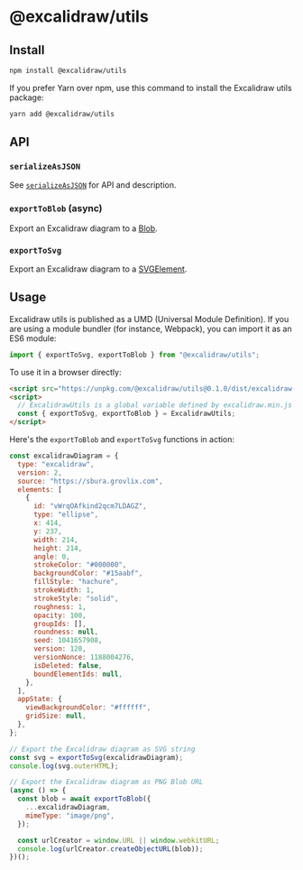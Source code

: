 # @excalidraw/utils

## Install

```bash
npm install @excalidraw/utils
```

If you prefer Yarn over npm, use this command to install the Excalidraw utils package:

```bash
yarn add @excalidraw/utils
```

## API

### `serializeAsJSON`

See [`serializeAsJSON`](https://github.com/excalidraw/excalidraw/blob/master/src/packages/excalidraw/README.md#serializeAsJSON) for API and description.

### `exportToBlob` (async)

Export an Excalidraw diagram to a [Blob](https://developer.mozilla.org/en-US/docs/Web/API/Blob).

### `exportToSvg`

Export an Excalidraw diagram to a [SVGElement](https://developer.mozilla.org/en-US/docs/Web/API/SVGElement).

## Usage

Excalidraw utils is published as a UMD (Universal Module Definition). If you are using a module bundler (for instance, Webpack), you can import it as an ES6 module:

```js
import { exportToSvg, exportToBlob } from "@excalidraw/utils";
```

To use it in a browser directly:

```html
<script src="https://unpkg.com/@excalidraw/utils@0.1.0/dist/excalidraw-utils.min.js"></script>
<script>
  // ExcalidrawUtils is a global variable defined by excalidraw.min.js
  const { exportToSvg, exportToBlob } = ExcalidrawUtils;
</script>
```

Here's the `exportToBlob` and `exportToSvg` functions in action:

```js
const excalidrawDiagram = {
  type: "excalidraw",
  version: 2,
  source: "https://sbura.grovlix.com",
  elements: [
    {
      id: "vWrqOAfkind2qcm7LDAGZ",
      type: "ellipse",
      x: 414,
      y: 237,
      width: 214,
      height: 214,
      angle: 0,
      strokeColor: "#000000",
      backgroundColor: "#15aabf",
      fillStyle: "hachure",
      strokeWidth: 1,
      strokeStyle: "solid",
      roughness: 1,
      opacity: 100,
      groupIds: [],
      roundness: null,
      seed: 1041657908,
      version: 120,
      versionNonce: 1188004276,
      isDeleted: false,
      boundElementIds: null,
    },
  ],
  appState: {
    viewBackgroundColor: "#ffffff",
    gridSize: null,
  },
};

// Export the Excalidraw diagram as SVG string
const svg = exportToSvg(excalidrawDiagram);
console.log(svg.outerHTML);

// Export the Excalidraw diagram as PNG Blob URL
(async () => {
  const blob = await exportToBlob({
    ...excalidrawDiagram,
    mimeType: "image/png",
  });

  const urlCreator = window.URL || window.webkitURL;
  console.log(urlCreator.createObjectURL(blob));
})();
```
